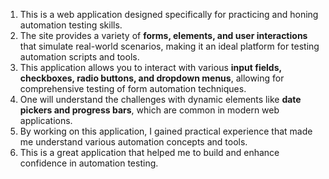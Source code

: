 1. This is a web application designed specifically for practicing and honing automation testing skills. </br>
2. The site provides a variety of **forms, elements, and user interactions** that simulate real-world scenarios, making it an ideal platform for testing automation scripts and tools.
3. This application allows you to interact with various **input fields, checkboxes, radio buttons, and dropdown menus**, allowing for comprehensive testing of form automation techniques.
4. One will understand the challenges with dynamic elements like **date pickers and progress bars**, which are common in modern web applications.
5. By working on this application, I gained practical experience that made me understand various automation concepts and tools.
6. This is a great application that helped me to build and enhance confidence in automation testing.
